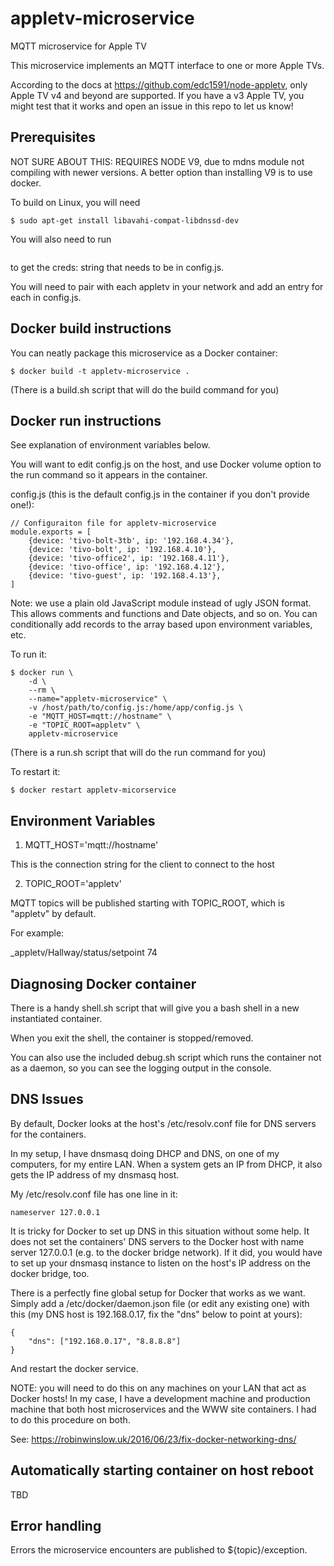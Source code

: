 # appletv-microservice
MQTT  microservice for Apple TV

This microservice implements an MQTT interface to one or more Apple TVs.

According to the docs at https://github.com/edc1591/node-appletv, only Apple TV v4 and beyond are supported.  If you
have a v3 Apple TV, you might test that it works and open an issue in this repo to let us know!

## Prerequisites

NOT SURE ABOUT THIS: REQUIRES NODE V9, due to mdns module not compiling with newer versions.  A better option than installing V9 is to use
docker.

To build on Linux, you will need

```
$ sudo apt-get install libavahi-compat-libdnssd-dev
```

You will also need to run 
```$ ./node_mocdules/.bin/appletv pair
``` 
to get the creds: string that needs to be in config.js.

You will need to pair with each appletv in your network and add an entry for each in config.js.

## Docker build instructions
You can neatly package this microservice as a Docker container:

```
$ docker build -t appletv-microservice .
```

(There is a build.sh script that will do the build command for you)

## Docker run instructions

See explanation of environment variables below.

You will want to edit config.js on the host, and use Docker volume option
to the run command so it appears in the container.

config.js (this is the default config.js in the container if you don't provide one!):

```
// Configuraiton file for appletv-microservice
module.exports = [
    {device: 'tivo-bolt-3tb', ip: '192.168.4.34'},
    {device: 'tivo-bolt', ip: '192.168.4.10'},
    {device: 'tivo-office2', ip: '192.168.4.11'},
    {device: 'tivo-office', ip: '192.168.4.12'},
    {device: 'tivo-guest', ip: '192.168.4.13'},
]
```

Note: we use a plain old JavaScript module instead of ugly JSON format.  This allows comments
and functions and Date objects, and so on.  You can conditionally add records to the array
based upon environment variables, etc.

To run it:

```
$ docker run \
    -d \
    --rm \
    --name="appletv-microservice" \
    -v /host/path/to/config.js:/home/app/config.js \
    -e "MQTT_HOST=mqtt://hostname" \
    -e "TOPIC_ROOT=appletv" \
    appletv-microservice
```

(There is a run.sh script that will do the run command for you)

To restart it:
```
$ docker restart appletv-micorservice
```

## Environment Variables

1. MQTT_HOST='mqtt://hostname'

This is the connection string for the client to connect to the host

2. TOPIC_ROOT='appletv'

MQTT topics will be published starting with TOPIC_ROOT, which is "appletv" by default.

For example:

_appletv/Hallway/status/setpoint 74

## Diagnosing Docker container
There is a handy shell.sh script that will give you a bash shell in a new instantiated container.

When you exit the shell, the container is stopped/removed.

You can also use the included debug.sh script which runs the container not as a daemon, so you can see the logging output in the console.

## DNS Issues
By default, Docker looks at the host's /etc/resolv.conf file for DNS servers for the containers.

In my setup, I have dnsmasq doing DHCP and DNS, on one of my computers, for my entire LAN.  When a system gets an IP from DHCP, it also gets the IP address of my dnsmasq host.

My /etc/resolv.conf file has one line in it:
```
nameserver 127.0.0.1
```

It is tricky for Docker to set up DNS in this situation without some help.  It does not
set the containers' DNS servers to the Docker host with name server 127.0.0.1 (e.g. to the docker bridge network).
If it did, you would have to set up your dnsmasq instance to listen on the host's IP address on the docker bridge, too.

There is a perfectly fine global setup for Docker that works as we want.  Simply add a /etc/docker/daemon.json file (or edit any existing one)
with this (my DNS host is 192.168.0.17, fix the "dns" below to point at yours):

```
{
    "dns": ["192.168.0.17", "8.8.8.8"]
}
```

And restart the docker service.

NOTE: you will need to do this on any machines on your LAN that act as Docker hosts!  In my case,
I have a development machine and production machine that both host microservices and the WWW site
containers.  I had to do this procedure on both.

See: https://robinwinslow.uk/2016/06/23/fix-docker-networking-dns/

## Automatically starting container on host reboot
TBD

## Error handling
Errors the microservice encounters are published to ${topic}/exception.
